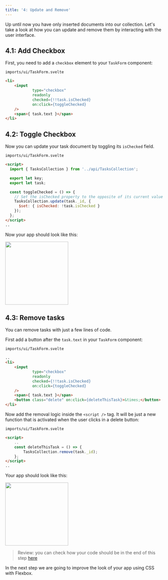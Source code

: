 ```yaml
---
title: '4: Update and Remove'
---
```


Up until now you have only inserted documents into our collection. Let's take a look at how you can update and remove them by interacting with the user interface.

## 4.1: Add Checkbox

First, you need to add a `checkbox` element to your `TaskForm` component:

`imports/ui/TaskForm.svelte`

```html
<li>
    <input
            type="checkbox"
            readonly
            checked={!!task.isChecked}
            on:click={toggleChecked}
    />
    <span>{ task.text }</span>
</li>
```

## 4.2: Toggle Checkbox

Now you can update your task document by toggling its `isChecked` field.

`imports/ui/TaskForm.svelte`

```html
<script>
  import { TasksCollection } from '../api/TasksCollection';

  export let key;
  export let task;

  const toggleChecked = () => {
    // Set the isChecked property to the opposite of its current value
    TasksCollection.update(task._id, {
      $set: { isChecked: !task.isChecked }
    });
  };
</script>
..
```

Now your app should look like this:

<img width="200px" src="/simple-todos/assets/step04-checkbox.png"/>

## 4.3: Remove tasks

You can remove tasks with just a few lines of code.

First add a button after the `task.text` in your `TaskForm` component:

`imports/ui/TaskForm.svelte`

```html
..
<li>
    <input
            type="checkbox"
            readonly
            checked={!!task.isChecked}
            on:click={toggleChecked}
    />
    <span>{ task.text }</span>
    <button class="delete" on:click={deleteThisTask}>&times;</button>
</li>

```

Now add the removal logic inside the `<script />` tag. It will be just a new function that is activated when the user clicks in a delete button:

`imports/ui/TaskForm.svelte`

```html
<script>
    ..
    const deleteThisTask = () => {
        TasksCollection.remove(task._id);
    };
</script>
..
```

Your app should look like this:

<img width="200px" src="/simple-todos/assets/step04-delete-button.png"/>

> Review: you can check how your code should be in the end of this step [here](https://github.com/meteor/svelte-tutorial/tree/master/src/simple-todos/step04) 

In the next step we are going to improve the look of your app using CSS with Flexbox.
